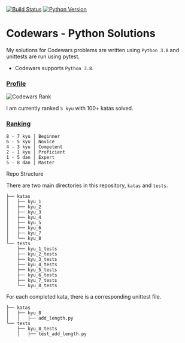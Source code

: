 [![Build Status](https://travis-ci.com/ShRenat/Codewars.svg?branch=main)](https://travis-ci.com/ShRenat/Codewars)
[![Python Version](https://img.shields.io/badge/python-3.8-blue.svg)]()

# Codewars - Python Solutions

My solutions for Codewars problems are written using `Python 3.8` and unittests are run using pytest.

* Codewars supports `Python 3.8`.

### [Profile](https://www.codewars.com/users/ShRenat)
![Codewars Rank](https://www.codewars.com/users/ShRenat/badges/large)

I am currently ranked `5 kyu` with 100+ katas solved.

### [Ranking](http://www.codewars.com/about)
```
8 - 7 kyu │ Beginner
6 - 5 kyu │ Novice
4 - 3 kyu │ Competent
2 - 1 kyu │ Proficient
1 - 5 dan │ Expert
5 - 8 dan │ Master
```

Repo Structure

There are two main directories in this repository, `katas` and `tests`.
```
├── katas
│   ├── kyu_1
│   ├── kyu_2
│   ├── kyu_3
│   ├── kyu_4
│   ├── kyu_5
│   ├── kyu_6
│   ├── kyu_7
│   └── kyu_8
└── tests
    ├── kyu_1_tests
    ├── kyu_2_tests
    ├── kyu_3_tests
    ├── kyu_4_tests
    ├── kyu_5_tests
    ├── kyu_6_tests
    ├── kyu_7_tests
    └── kyu_8_tests
```

For each completed kata, there is a corresponding unittest file.
```
├── katas
│   ├── kyu_8
│   │   ├── add_length.py
└── tests
    ├── kyu_8_tests
    │   ├── test_add_length.py
```
